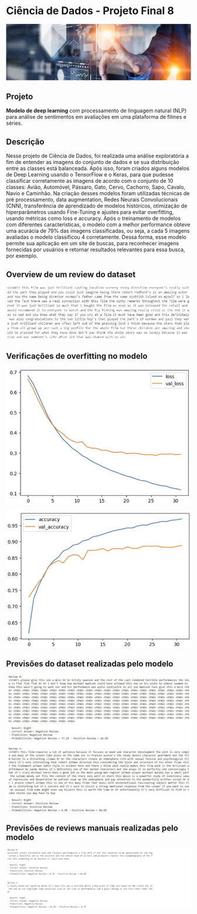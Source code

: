 # Ciência de Dados - Projeto Final 8

![Wallpaper](images/wallpaper.png)

## Projeto
**Modelo de deep learning** com processamento de linguagem natural (NLP) para análise de sentimentos em avaliações em uma plataforma de filmes e séries.


## Descrição
Nesse projeto de Ciência de Dados, foi realizada uma análise exploratória a fim de entender as imagens do conjunto de dados e se sua distribuição entre as classes está balanceada. Após isso, foram criados alguns modelos de Deep Learning usando o TensorFlow e o Keras, para que pudesse classificar corretamente as imagens de acordo com o conjunto de 10 classes: Avião, Automóvel, Pássaro, Gato, Cervo, Cachorro, Sapo, Cavalo, Navio e Caminhão. Na criação desses modelos foram utilizadas técnicas de pré processamento, data augmentation, Redes Neurais Convolucionais (CNN), transferência de aprendizado de modelos históricos, otimização de hiperparâmetros usando Fine-Tuning e ajustes para evitar overfitting, usando métricas como loss e accuracy. Após o treinamento de modelos com diferentes características, o modelo com a melhor performance obteve uma acurácia de 79% das imagens classificadas, ou seja, a cada 5 imagens avaliadas o modelo classificou 4 corretamente. Dessa forma, esse modelo permite sua aplicação em um site de buscas, para reconhecer imagens fornecidas por usuários e retornar resultados relevantes para essa busca, por exemplo.


## Overview de um review do dataset
![output_dataset](images/output_dataset.jpg)

## Verificações de overfitting no modelo
![output_overfitting_loss](images/output_overfitting_loss.jpg)

![output_overfitting_accuracy](images/output_overfitting_accuracy.jpg)

## Previsões do dataset realizadas pelo modelo
![output_predictions_dataset](images/output_predictions_dataset.jpg)

## Previsões de reviews manuais realizadas pelo modelo
![output_predictions_real](images/output_predictions_real.jpg)